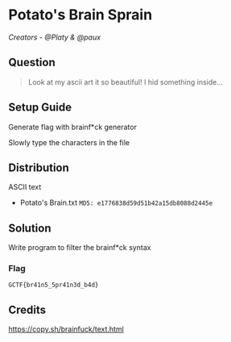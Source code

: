 # Potato's Brain Sprain

<i>Creators - @Platy &amp; @paux</i>

## Question
>Look at my ascii art it so beautiful! I hid something inside...

## Setup Guide
Generate flag with brainf*ck generator

Slowly type the characters in the file

## Distribution
ASCII text
- Potato's Brain.txt `MD5: e1776838d59d51b42a15db8088d2445e`

## Solution
Write program to filter the brainf*ck syntax

### Flag
`GCTF{br41n5_5pr41n3d_b4d}`

## Credits
https://copy.sh/brainfuck/text.html
